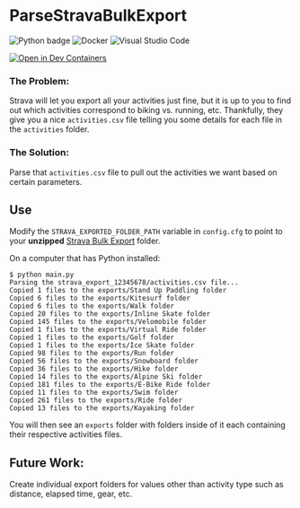# ParseStravaBulkExport

![Python badge](https://img.shields.io/badge/Python-3776AB?style=for-the-badge&logo=python&logoColor=white)
![Docker](https://img.shields.io/badge/docker-%230db7ed.svg?style=for-the-badge&logo=docker&logoColor=white)
![Visual Studio Code](https://img.shields.io/badge/Visual%20Studio%20Code-0078d7.svg?style=for-the-badge&logo=visual-studio-code&logoColor=white)

[![Open in Dev Containers](https://img.shields.io/static/v1?label=Dev%20Containers&message=Open&color=blue&logo=visualstudiocode)](https://vscode.dev/redirect?url=vscode://ms-vscode-remote.remote-containers/cloneInVolume?url=https://github.com/mattpopovich/ParseStravaBulkExport)

### The Problem:
Strava will let you export all your activities just fine, but it is up to you to find out which activities correspond to biking vs. running, etc. Thankfully, they give you a nice `activities.csv` file telling you some details for each file in the `activities` folder.

### The Solution:
Parse that `activities.csv` file to pull out the activities we want based on certain parameters.

## Use
Modify the `STRAVA_EXPORTED_FOLDER_PATH` variable in `config.cfg` to point to your **unzipped** [Strava Bulk Export](https://support.strava.com/hc/en-us/articles/216918437-Exporting-your-Data-and-Bulk-Export#h_01GG58HC4F1BGQ9PQZZVANN6WF) folder.

On a computer that has Python installed:
```console
$ python main.py 
Parsing the strava_export_12345678/activities.csv file...
Copied 1 files to the exports/Stand Up Paddling folder
Copied 6 files to the exports/Kitesurf folder
Copied 6 files to the exports/Walk folder
Copied 20 files to the exports/Inline Skate folder
Copied 145 files to the exports/Velomobile folder
Copied 1 files to the exports/Virtual Ride folder
Copied 1 files to the exports/Golf folder
Copied 1 files to the exports/Ice Skate folder
Copied 98 files to the exports/Run folder
Copied 56 files to the exports/Snowboard folder
Copied 36 files to the exports/Hike folder
Copied 14 files to the exports/Alpine Ski folder
Copied 181 files to the exports/E-Bike Ride folder
Copied 11 files to the exports/Swim folder
Copied 261 files to the exports/Ride folder
Copied 13 files to the exports/Kayaking folder
```

You will then see an `exports` folder with folders inside of it each containing their respective activities files.

## Future Work:
Create individual export folders for values other than activity type such as distance, elapsed time, gear, etc. 
